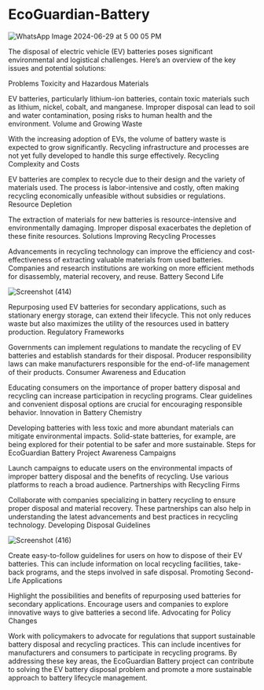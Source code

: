 # EcoGuardian-Battery
![WhatsApp Image 2024-06-29 at 5 00 05 PM](https://github.com/thakursumi498/EcoGuardian-Battery/assets/174183822/5c402b61-d990-43e0-913a-4520581f6bc3)






The disposal of electric vehicle (EV) batteries poses significant environmental and logistical challenges. Here’s an overview of the key issues and potential solutions:

Problems
Toxicity and Hazardous Materials

EV batteries, particularly lithium-ion batteries, contain toxic materials such as lithium, nickel, cobalt, and manganese. Improper disposal can lead to soil and water contamination, posing risks to human health and the environment.
Volume and Growing Waste

With the increasing adoption of EVs, the volume of battery waste is expected to grow significantly. Recycling infrastructure and processes are not yet fully developed to handle this surge effectively.
Recycling Complexity and Costs

EV batteries are complex to recycle due to their design and the variety of materials used. The process is labor-intensive and costly, often making recycling economically unfeasible without subsidies or regulations.
Resource Depletion

The extraction of materials for new batteries is resource-intensive and environmentally damaging. Improper disposal exacerbates the depletion of these finite resources.
Solutions
Improving Recycling Processes

Advancements in recycling technology can improve the efficiency and cost-effectiveness of extracting valuable materials from used batteries. Companies and research institutions are working on more efficient methods for disassembly, material recovery, and reuse.
Battery Second Life

![Screenshot (414)](https://github.com/thakursumi498/EcoGuardian-Battery/assets/174183822/dd08603a-1f97-4566-9e4b-ec5c6e025cef)

Repurposing used EV batteries for secondary applications, such as stationary energy storage, can extend their lifecycle. This not only reduces waste but also maximizes the utility of the resources used in battery production.
Regulatory Frameworks

Governments can implement regulations to mandate the recycling of EV batteries and establish standards for their disposal. Producer responsibility laws can make manufacturers responsible for the end-of-life management of their products.
Consumer Awareness and Education

Educating consumers on the importance of proper battery disposal and recycling can increase participation in recycling programs. Clear guidelines and convenient disposal options are crucial for encouraging responsible behavior.
Innovation in Battery Chemistry

Developing batteries with less toxic and more abundant materials can mitigate environmental impacts. Solid-state batteries, for example, are being explored for their potential to be safer and more sustainable.
Steps for EcoGuardian Battery Project
Awareness Campaigns

Launch campaigns to educate users on the environmental impacts of improper battery disposal and the benefits of recycling. Use various platforms to reach a broad audience.
Partnerships with Recycling Firms

Collaborate with companies specializing in battery recycling to ensure proper disposal and material recovery. These partnerships can also help in understanding the latest advancements and best practices in recycling technology.
Developing Disposal Guidelines

![Screenshot (416)](https://github.com/thakursumi498/EcoGuardian-Battery/assets/174183822/843da748-c4e4-4d96-9c8f-46fa4fb84ac5)


Create easy-to-follow guidelines for users on how to dispose of their EV batteries. This can include information on local recycling facilities, take-back programs, and the steps involved in safe disposal.
Promoting Second-Life Applications

Highlight the possibilities and benefits of repurposing used batteries for secondary applications. Encourage users and companies to explore innovative ways to give batteries a second life.
Advocating for Policy Changes

Work with policymakers to advocate for regulations that support sustainable battery disposal and recycling practices. This can include incentives for manufacturers and consumers to participate in recycling programs.
By addressing these key areas, the EcoGuardian Battery project can contribute to solving the EV battery disposal problem and promote a more sustainable approach to battery lifecycle management.



